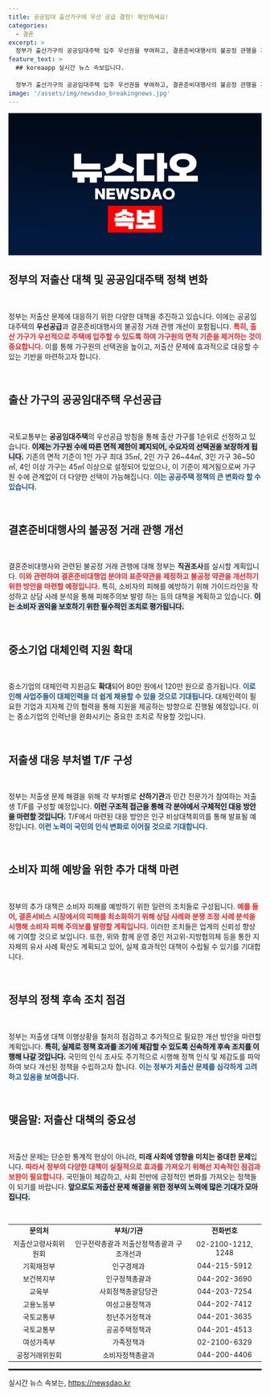 ```yaml
---
title: 공공임대 출산가구에 우선 공급 결정! 확인하세요!
categories:
  - 결혼
excerpt: >
  정부가 출산가구의 공공임대주택 입주 우선권을 부여하고, 결혼준비대행사의 불공정 관행을 개선하기 위한 조치를 예고했다. 저출산 문제를 해결하기 위한 의지를 다진 이번 회의는 빠른 정책 실행을 위한 후속 조치를 강조했다. 클릭해서 자세한 내용을 확인하세요!
feature_text: >
  ## koreaapp 실시간 뉴스 속보입니다.

  정부가 출산가구의 공공임대주택 입주 우선권을 부여하고, 결혼준비대행사의 불공정 관행을 개선하기 위한 조치를 예고했다. 저출산 문제를 해결하기 위한 의지를 다진 이번 회의는 빠른 정책 실행을 위한 후속 조치를 강조했다. 클릭해서 자세한 내용을 확인하세요!
image: '/assets/img/newsdao_breakingnews.jpg'
---
```


<p><img src="/assets/img/newsdao_breakingnews.jpg" alt="koreaapp 속보" /></p>

<h2 data-ke-size="size26">정부의 저출산 대책 및 공공임대주택 정책 변화</h2>

<p data-ke-size="size16">&nbsp;</p>  

<p>정부는 저출산 문제에 대응하기 위한 다양한 대책을 추진하고 있습니다. 이에는 공공임대주택의 <strong>우선공급</strong>과 결혼준비대행사의 불공정 거래 관행 개선이 포함됩니다. <b><span style="color: #ee2323;">특히, 출산 가구가 우선적으로 주택에 입주할 수 있도록 하여 가구원의 면적 기준을 제거하는 것이 중요합니다.</span></b> 이를 통해 가구원의 선택권을 높이고, 저출산 문제에 효과적으로 대응할 수 있는 기반을 마련하고자 합니다. </p>

<p data-ke-size="size16">&nbsp;</p>

<h2 data-ke-size="size26">출산 가구의 공공임대주택 우선공급</h2>

<p data-ke-size="size16">&nbsp;</p>  

<p>국토교통부는 <strong>공공임대주택</strong>의 우선공급 방침을 통해 출산 가구를 1순위로 선정하고 있습니다. <b><span style="background-color: #21538527;">이제는 가구원 수에 따른 면적 제한이 폐지되어, 수요자의 선택권을 보장하게 됩니다.</span></b> 기존의 면적 기준이 1인 가구 최대 35㎡, 2인 가구 26~44㎡, 3인 가구 36~50㎡, 4인 이상 가구는 45㎡ 이상으로 설정되어 있었으나, 이 기준이 제거됨으로써 가구원 수에 관계없이 더 다양한 선택이 가능해집니다. <b><span style="color: #1a5490;">이는 공공주택 정책의 큰 변화라 할 수 있습니다.</span></b> </p>

<p data-ke-size="size16">&nbsp;</p>

<h2 data-ke-size="size26">결혼준비대행사의 불공정 거래 관행 개선</h2>

<p data-ke-size="size16">&nbsp;</p>  

<p>결혼준비대행사와 관련된 불공정 거래 관행에 대해 정부는 <strong>직권조사</strong>를 실시할 계획입니다. <b><span style="color: #ee2323;">이와 관련하여 결혼준비대행업 분야의 표준약관을 제정하고 불공정 약관을 개선하기 위한 방안을 마련할 예정입니다.</span></b> 특히, 소비자의 피해를 예방하기 위해 가이드라인을 작성하고 상담 사례 분석을 통해 피해주의보 발령 하는 등의 대책을 계획하고 있습니다. <b><span style="background-color: #21538527;">이는 소비자 권익을 보호하기 위한 필수적인 조치로 평가됩니다.</span></b> </p>

<p data-ke-size="size16">&nbsp;</p>

<h2 data-ke-size="size26">중소기업 대체인력 지원 확대</h2>

<p data-ke-size="size16">&nbsp;</p>  

<p>중소기업의 대체인력 지원금도 <strong>확대</strong>되어 80만 원에서 120만 원으로 증가됩니다. <b><span style="color: #1a5490;">이로 인해 사업주들이 대체인력을 더 쉽게 채용할 수 있을 것으로 기대됩니다.</span></b> 대체인력이 필요한 기업과 지자체 간의 협력을 통해 지원을 제공하는 방향으로 진행될 예정입니다. 이는 중소기업의 인력난을 완화시키는 중요한 조치로 작용할 것입니다. </p>

<p data-ke-size="size16">&nbsp;</p>

<h2 data-ke-size="size26">저출생 대응 부처별 T/F 구성</h2>

<p data-ke-size="size16">&nbsp;</p>  

<p>정부는 저출생 문제 해결을 위해 각 부처별로 <strong>산하기관</strong>과 민간 전문가가 참여하는 저출생 T/F를 구성할 예정입니다. <b><span style="background-color: #21538527;">이런 구조적 접근을 통해 각 분야에서 구체적인 대응 방안을 마련할 것입니다.</span></b> T/F에서 마련된 대응 방안은 인구 비상대책회의를 통해 발표될 예정입니다. <b><span style="color: #1a5490;">이런 노력이 국민의 인식 변화로 이어질 것으로 기대합니다.</span></b> </p>

<p data-ke-size="size16">&nbsp;</p>

<h2 data-ke-size="size26">소비자 피해 예방을 위한 추가 대책 마련</h2>

<p data-ke-size="size16">&nbsp;</p>  

<p>정부의 추가 대책은 소비자 피해를 예방하기 위한 일련의 조치들로 구성됩니다. <b><span style="color: #ee2323;">예를 들어, 결혼서비스 시장에서의 피해를 최소화하기 위해 상담 사례와 분쟁 조정 사례 분석을 시행해 소비자 피해 주의보를 발령할 계획입니다.</span></b> 이러한 조치들은 업계의 신뢰성 향상에 기여할 것으로 보입니다. 또한, 위와 함께 운영 중인 저고위-지방협의체 등을 통한 지자체의 유사 사례 확산도 계획되고 있어, 실제 효과적인 대책이 수립될 수 있기를 기대합니다. </p>

<p data-ke-size="size16">&nbsp;</p>

<h2 data-ke-size="size26">정부의 정책 후속 조치 점검</h2>

<p data-ke-size="size16">&nbsp;</p>  

<p>정부는 저출생 대책 이행상황을 철저히 점검하고 추가적으로 필요한 개선 방안을 마련할 계획입니다. <b><span style="background-color: #21538527;">특히, 실제로 정책 효과를 조기에 체감할 수 있도록 신속하게 후속 조치를 이행해 나갈 것입니다.</span></b> 국민의 인식 조사도 주기적으로 시행해 정책 인식 및 체감도를 파악하여 보다 개선된 정책을 수립하고자 합니다. <b><span style="color: #1a5490;">이는 정부가 저출산 문제를 심각하게 고려하고 있음을 보여줍니다.</span></b> </p>

<p data-ke-size="size16">&nbsp;</p>

<h2 data-ke-size="size26">맺음말: 저출산 대책의 중요성</h2>

<p data-ke-size="size16">&nbsp;</p>  

<p>저출산 문제는 단순한 통계적 현상이 아니라, <strong>미래 사회에 영향을 미치는 중대한 문제</strong>입니다. <b><span style="color: #ee2323;">따라서 정부의 다양한 대책이 실질적으로 효과를 가져오기 위해선 지속적인 점검과 보완이 필요합니다.</span></b> 국민들이 체감하고, 사회 전반에 긍정적인 변화를 가져오는 정책들이 되기를 바랍니다. <b><span style="background-color: #21538527;">앞으로도 저출산 문제 해결을 위한 정부의 노력에 많은 기대가 모아집니다.</span></b> </p>

<p data-ke-size="size16">&nbsp;</p>  

<table style="width: 100%; border-collapse: collapse;">  
<tr>  
<td style="text-align: center; height: 17px;"><b>문의처</b></td>  
<td style="text-align: center; height: 17px;"><b>부처/기관</b></td>  
<td style="text-align: center; height: 17px;"><b>전화번호</b></td>  
</tr>  
<tr>  
<td style="text-align: center; height: 17px;">저출산고령사회위원회</td>  
<td style="text-align: center; height: 17px;">인구전략총괄과 저출산정책총괄과 구조개선과</td>  
<td style="text-align: center; height: 17px;">02-2100-1212, 1248</td>  
</tr>  
<tr>  
<td style="text-align: center; height: 17px;">기획재정부</td>  
<td style="text-align: center; height: 17px;">인구경제과</td>  
<td style="text-align: center; height: 17px;">044-215-5912</td>  
</tr>  
<tr>  
<td style="text-align: center; height: 17px;">보건복지부</td>  
<td style="text-align: center; height: 17px;">인구정책총괄과</td>  
<td style="text-align: center; height: 17px;">044-202-3690</td>  
</tr>  
<tr>  
<td style="text-align: center; height: 17px;">교육부</td>  
<td style="text-align: center; height: 17px;">사회정책총괄담당관</td>  
<td style="text-align: center; height: 17px;">044-203-7254</td>  
</tr>  
<tr>  
<td style="text-align: center; height: 17px;">고용노동부</td>  
<td style="text-align: center; height: 17px;">여성고용정책과</td>  
<td style="text-align: center; height: 17px;">044-202-7412</td>  
</tr>  
<tr>  
<td style="text-align: center; height: 17px;">국토교통부</td>  
<td style="text-align: center; height: 17px;">청년주거정책과</td>  
<td style="text-align: center; height: 17px;">044-201-3635</td>  
</tr>  
<tr>  
<td style="text-align: center; height: 17px;">국토교통부</td>  
<td style="text-align: center; height: 17px;">공공주택정책과</td>  
<td style="text-align: center; height: 17px;">044-201-4513</td>  
</tr>  
<tr>  
<td style="text-align: center; height: 17px;">여성가족부</td>  
<td style="text-align: center; height: 17px;">가족정책과</td>  
<td style="text-align: center; height: 17px;">02-2100-6329</td>  
</tr>  
<tr>  
<td style="text-align: center; height: 17px;">공정거래위원회</td>  
<td style="text-align: center; height: 17px;">소비자정책총괄과</td>  
<td style="text-align: center; height: 17px;">044-200-4406</td>  
</tr>  
</table>  

<hr style="border: 1px solid #000;">
실시간 뉴스 속보는, <a href="https://newsdao.kr" rel="dofollow">https://newsdao.kr</a>


